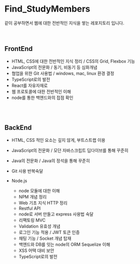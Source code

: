 # Find_StudyMembers
같이 공부하면서 웹에 대한 전반적인 지식을 쌓는 레포지토리 입니다.
<br><br><br>

## FrontEnd
- HTML, CSS에 대한 전반적인 지식 정리 / CSS의 Grid, Flexbox 기능
- JavaScript의 전문화 / 동기, 비동기 등 심화개념
- 협업을 위한 Git 사용법 / windows, mac, linux 환경 결정
- TypeScript로의 발전
- React를 자유자재로
- 웹 프로토콜에 대한 전반적인 이해
- node를 통한 백엔드와의 접점 확인

<br><br>

## BackEnd

- HTML, CSS 적인 요소는 깊지 않게, 부트스트랩 이용
- JavaScript의 전문화 / 모던 자바스크립트 딥다이브를 통해 꾸준히
- Java의 전문화 / Java의 정석을 통해 꾸준히
- Git 사용 반복숙달

- Node.js
  - node 모듈에 대한 이해
  - NPM 개념 정리
  - Web 기초 지식 HTTP 정리
  - Restful API
  - node로 서버 만들고 express 사용법 숙달
  - 리팩토링 MVC
  - Validation 유효성 개념
  - 로그인 기능 적용 / JWT 토큰 인증
  - 채팅 기능 / Socket 개념 탑재
  - 백엔드와 DB를 잇는 node의 ORM Sequelize 이해
  - XSS 어택 대비 보안
  - TypeScript로의 발전
